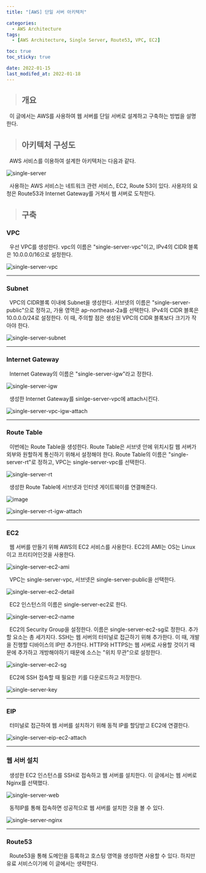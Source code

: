 ```yaml
---
title: "[AWS] 단일 서버 아키텍처"

categories:
  - AWS Architecture
tags:
  - [AWS Architecture, Single Server, Route53, VPC, EC2]

toc: true
toc_sticky: true

date: 2022-01-15
last_modifed_at: 2022-01-18
---
```


> ## 개요

&nbsp; 이 글에서는 AWS를 사용하여 웹 서버를 단일 서버로 설계하고 구축하는 방법을 설명한다.

> ## 아키텍처 구성도

&nbsp; AWS 서비스를 이용하여 설계한 아키텍처는 다음과 같다.

![single-server](https://user-images.githubusercontent.com/49023663/150041645-ebd0fb3e-bc25-4d90-8ba9-d85157207c07.png)

&nbsp; 사용하는 AWS 서비스는 네트워크 관련 서비스, EC2, Route 53이 있다. 사용자의 요청은 Route53과 Internet Gateway를 거쳐서 웹 서버로 도착한다.

> ## 구축

### VPC

&nbsp; 우선 VPC를 생성한다. vpc의 이름은 "single-server-vpc"이고, IPv4의 CIDR 블록은 10.0.0.0/16으로 설정한다.

![single-server-vpc](https://user-images.githubusercontent.com/49023663/150041731-29d6ab0a-6200-42af-b0e9-2a3d2f7de2d8.png)

---

### Subnet

&nbsp; VPC의 CIDR블록 이내에 Subnet을 생성한다. 서브넷의 이름은 "single-server-public"으로 정하고, 가용 영역은 ap-northeast-2a를 선택한다. IPv4의 CIDR 블록은 10.0.0.0/24로 설정한다. 이 때, 주의할 점은 생성된 VPC의 CIDR 블록보다 크기가 작아야 한다.

![single-server-subnet](https://user-images.githubusercontent.com/49023663/150041768-9ecfd54f-f7de-46cb-bd9d-5ba6e3fc1d6d.png)

---

### Internet Gateway

&nbsp; Internet Gateway의 이름은 "single-server-igw"라고 정한다.

![single-server-igw](https://user-images.githubusercontent.com/49023663/150041899-f9385cd6-c266-4a0e-a9e8-890e9672cba6.png)

&nbsp; 생성한 Internet Gateway를 sinlge-server-vpc에 attach시킨다.

![single-server-vpc-igw-attach](https://user-images.githubusercontent.com/49023663/150041917-4cf6b9ed-b97c-4d36-9835-ea1c6e6c0780.png)

---

### Route Table

&nbsp; 이번에는 Route Table을 생성한다. Route Table은 서브넷 안에 위치시킬 웹 서버가 외부와 원할하게 통신하기 위해서 설정해야 한다. Route Table의 이름은 "single-server-rt"로 정하고, VPC는 single-server-vpc를 선택한다.

![single-server-rt](https://user-images.githubusercontent.com/49023663/150041970-ff0ccb9a-3ba6-4919-89e8-3a07c6721f1c.png)

&nbsp; 생성한 Route Table에 서브넷과 인터넷 게이트웨이를 연결해준다.

![image](https://user-images.githubusercontent.com/49023663/150469598-2c6d37e2-0205-4940-a74a-4cc646423a9f.png)

![single-server-rt-igw-attach](https://user-images.githubusercontent.com/49023663/150469744-a82420d4-1e7b-4a86-b41e-3bf16907699c.png)

---

### EC2

&nbsp; 웹 서버를 만들기 위해 AWS의 EC2 서비스를 사용한다. EC2의 AMI는 OS는 Linux이고 프리티어인것을 사용한다.

![single-server-ec2-ami](https://user-images.githubusercontent.com/49023663/150042051-151dcd14-916d-4b33-9f20-6035821cf4e6.png)

&nbsp; VPC는 single-server-vpc, 서브넷은 single-server-public을 선택한다.

![single-server-ec2-detail](https://user-images.githubusercontent.com/49023663/150043005-2f9ab12a-09c6-423b-b24d-84f717b94fda.png)

&nbsp; EC2 인스턴스의 이름은 single-server-ec2로 한다.

![single-server-ec2-name](https://user-images.githubusercontent.com/49023663/150042074-161ba525-71c7-415f-902f-182af616d033.png)

&nbsp; EC2의 Security Group을 설정한다. 이름은 single-server-ec2-sg로 정한다. 추가할 요소는 총 세가지다. SSH는 웹 서버의 터미널로 접근하기 위해 추가한다. 이 때, 개발을 진행할 디바이스의 IP만 추가한다. HTTP와 HTTPS는 웹 서버로 사용할 것이기 때문에 추가하고 개방해야하기 때문에 소스는 "위치 무관"으로 설정한다.

![single-server-ec2-sg](https://user-images.githubusercontent.com/49023663/150042975-37e90a94-acdf-4c42-a764-d4d1f002e395.png)

&nbsp; EC2에 SSH 접속할 때 필요한 키를 다운로드하고 저장한다.

![single-server-key](https://user-images.githubusercontent.com/49023663/150042080-bb799520-2c38-4811-bf3b-a68ab34c8352.png)

---

### EIP

&nbsp; 터미널로 접근하여 웹 서버를 설치하기 위해 동적 IP를 할당받고 EC2에 연결한다.

![single-server-eip-ec2-attach](https://user-images.githubusercontent.com/49023663/150042094-0971403f-79c5-4f71-ac02-e71ed49051f1.png)

---

### 웹 서버 설치

&nbsp; 생성한 EC2 인스턴스를 SSH로 접속하고 웹 서버를 설치한다. 이 글에서는 웹 서버로 Nginx를 선택했다.

![single-server-web](https://user-images.githubusercontent.com/49023663/150042123-cb03375f-cae2-4f2d-867d-79ba2428bb67.png)

&nbsp; 동적IP를 통해 접속하면 성공적으로 웹 서버를 설치한 것을 볼 수 있다.

![single-server-nginx](https://user-images.githubusercontent.com/49023663/150042133-0b451c34-a403-4225-b470-bd20c06dcbf8.png)

---

### Route53

&nbsp; Route53을 통해 도메인을 등록하고 호스팅 영역을 생성하면 사용할 수 있다. 하지만 유료 서비스이기에 이 글에서는 생략한다.